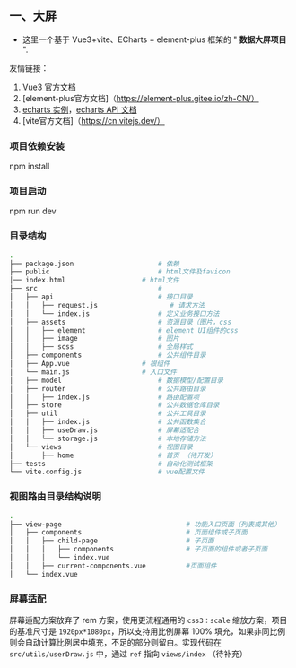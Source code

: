 ## 一、大屏

- 这里一个基于 Vue3+vite、ECharts + element-plus 框架的 " **数据大屏项目** ".


友情链接：

1.  [Vue3 官方文档](https://composition-api.vuejs.org/zh/api.html#setup)
2.  [element-plus官方文档]（https://element-plus.gitee.io/zh-CN/）
3.  [echarts 实例](https://echarts.apache.org/examples/zh/index.html)，[echarts API 文档](https://echarts.apache.org/zh/api.html#echarts)
4.  [vite官方文档]（https://cn.vitejs.dev/）


### 项目依赖安装
npm install

### 项目启动
npm run dev                                     

### 目录结构

```bash
.
├── package.json                     # 依赖
├── public                           # html文件及favicon
│── index.html                   # html文件
├── src                              #
│   ├── api                          # 接口目录
│   │   ├── request.js                  # 请求方法
│   │   └── index.js                 # 定义业务接口方法
│   ├── assets                       # 资源目录（图片，css
│   │   ├── element                  # element UI组件的css
│   │   ├── image                    # 图片
│   │   ├── scss                     # 全局样式
│   ├── components                   # 公共组件目录
│   ├── App.vue                  # 根组件
│   └── main.js                  # 入口文件
│   ├── model                        # 数据模型/配置目录
│   ├── router                       # 公共路由目录
│   │   ├── index.js                 # 路由配置项
│   ├── store                        # 公共数据仓库目录
│   ├── util                         # 公共工具目录
│   │   ├── index.js                 # 公共函数集合
│   │   ├── useDraw.js               # 屏幕适配合
│   │   └── storage.js               # 本地存储方法
│   └── views                        # 视图目录
│       ├── home                     # 首页 （待开发）
├── tests                            # 自动化测试框架
└── vite.config.js                   # vue配置文件

```
### 视图路由目录结构说明

```bash
.
├── view-page                               # 功能入口页面（列表或其他）
│   ├── components                          # 页面组件或子页面
│   │   ├── child-page                      # 子页面
│   │   │   ├── components                  # 子页面的组件或者子页面
│   │   │   └── index.vue
│   │   ├── current-components.vue          #页面组件
│   └── index.vue

```



### 屏幕适配

屏幕适配方案放弃了  rem 方案，使用更流程通用的 `css3：scale` 缩放方案，项目的基准尺寸是 `1920px*1080px`，所以支持用比例屏幕 100% 填充，如果非同比例则会自动计算比例居中填充，不足的部分则留白。实现代码在 `src/utils/userDraw.js` 中，通过 `ref` 指向 `views/index` （待补充）


